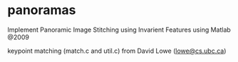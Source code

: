# panoramas
Implement Panoramic Image Stitching using Invarient Features
using Matlab   @2009

keypoint matching (match.c and util.c) from David Lowe (lowe@cs.ubc.ca)
